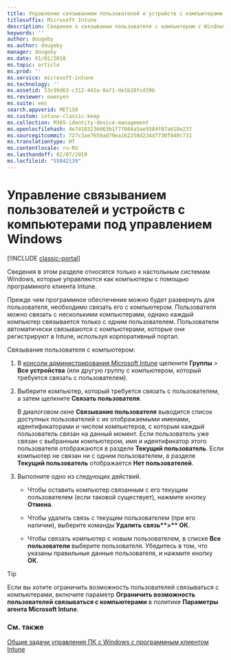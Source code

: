 ```yaml
---
title: Управление связыванием пользователей и устройств с компьютерами под управлением Windows
titlesuffix: Microsoft Intune
description: Сведения о связывании пользователя с компьютером с Windows, управляемым Intune.
keywords: ''
author: dougeby
ms.author: dougeby
manager: dougeby
ms.date: 01/01/2018
ms.topic: article
ms.prod: ''
ms.service: microsoft-intune
ms.technology: ''
ms.assetid: 53c99d63-c312-442a-8a71-de1b10fcd39b
ms.reviewer: owenyen
ms.suite: ems
search.appverid: MET150
ms.custom: intune-classic-keep
ms.collection: M365-identity-device-management
ms.openlocfilehash: 4e74183236063b1f77084a5ae9384f07a618e237
ms.sourcegitcommit: 727c3ae7659ad79ea162250d234d7730f840c731
ms.translationtype: HT
ms.contentlocale: ru-RU
ms.lasthandoff: 02/07/2019
ms.locfileid: "55842139"
---
```

# <a name="manage-user-device-linking-for-windows-pcs"></a>Управление связыванием пользователей и устройств с компьютерами под управлением Windows

[!INCLUDE [classic-portal](includes/classic-portal.md)]

Сведения в этом разделе относятся только к настольным системам Windows, которые управляются как компьютеры с помощью программного клиента Intune. 

Прежде чем программное обеспечение можно будет развернуть для пользователя, необходимо связать его с компьютером. Пользователя можно связать с несколькими компьютерами, однако каждый компьютер связывается только с одним пользователем. Пользователи автоматически связываются с компьютерами, которые они регистрируют в Intune, используя корпоративный портал.

Связывание пользователя с компьютером:

1. В [консоли администрирования Microsoft Intune](https://manage.microsoft.com/) щелкните **Группы** &gt; **Все устройства** (или другую группу с компьютером, который требуется связать с пользователем).

2. Выберите компьютер, который требуется связать с пользователем, а затем щелкните **Связать пользователя**.

   В диалоговом окне **Связывание пользователя** выводится список доступных пользователей с их отображаемыми именами, идентификаторами и числом компьютеров, с которым каждый пользователь связан на данный момент. Если пользователь уже связан с выбранным компьютером, имя и идентификатор этого пользователя отображаются в разделе **Текущий пользователь**. Если компьютер не связан ни с одним пользователем, в разделе **Текущий пользователь** отображается **Нет пользователей**.

3. Выполните одно из следующих действий.

   - Чтобы оставить компьютер связанным с его текущим пользователем (если таковой существует), нажмите кнопку **Отмена**.

   - Чтобы удалить связь с текущим пользователем (при его наличии), выберите команды <strong>Удалить связь**&gt;** OК</strong>.

   - Чтобы связать компьютер с новым пользователем, в списке **Все пользователи** выберите пользователя. Убедитесь в том, что указаны правильные данные пользователя, и нажмите кнопку **ОК**.

> [!TIP]
> Если вы хотите ограничить возможность пользователей связываться с компьютерами, включите параметр **Ограничить возможность пользователей связываться с компьютерами** в политике **Параметры агента Microsoft Intune**.

### <a name="see-also"></a>См. также

[Общие задачи управления ПК с Windows с программным клиентом Intune](common-windows-pc-management-tasks-with-the-microsoft-intune-computer-client.md)

